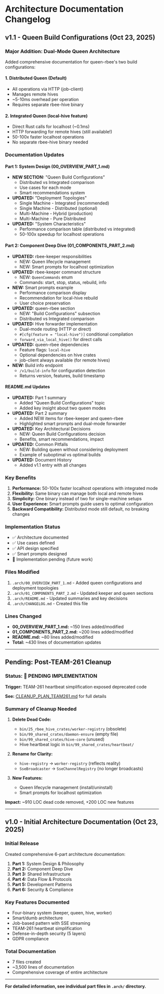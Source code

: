 # Architecture Documentation Changelog

## v1.1 - Queen Build Configurations (Oct 23, 2025)

### Major Addition: Dual-Mode Queen Architecture

Added comprehensive documentation for queen-rbee's two build configurations:

#### 1. Distributed Queen (Default)
- All operations via HTTP (job-client)
- Manages remote hives
- ~5-10ms overhead per operation
- Requires separate rbee-hive binary

#### 2. Integrated Queen (local-hive feature)
- Direct Rust calls for localhost (~0.1ms)
- HTTP forwarding for remote hives (still available!)
- 50-100x faster localhost operations
- No separate rbee-hive binary needed

### Documentation Updates

#### Part 1: System Design (00_OVERVIEW_PART_1.md)
- **NEW SECTION:** "Queen Build Configurations"
  - Distributed vs Integrated comparison
  - Use cases for each mode
  - Smart recommendations system
- **UPDATED:** "Deployment Topologies"
  - Single Machine - Integrated (recommended)
  - Single Machine - Distributed (optional)
  - Multi-Machine - Hybrid (production)
  - Multi-Machine - Pure Distributed
- **UPDATED:** "System Characteristics"
  - Performance comparison table (distributed vs integrated)
  - 50-100x speedup for localhost operations

#### Part 2: Component Deep Dive (01_COMPONENTS_PART_2.md)
- **UPDATED:** rbee-keeper responsibilities
  - NEW: Queen lifecycle management
  - NEW: Smart prompts for localhost optimization
- **UPDATED:** rbee-keeper command structure
  - NEW: `QueenCommands` enum
  - Commands: start, stop, status, rebuild, info
- **NEW:** Smart prompts example
  - Performance comparison display
  - Recommendation for local-hive rebuild
  - User choice preservation
- **UPDATED:** queen-rbee section
  - NEW: "Build Configurations" subsection
  - Distributed vs Integrated comparison
- **UPDATED:** Hive forwarder implementation
  - Dual-mode routing (HTTP or direct)
  - `#[cfg(feature = "local-hive")]` conditional compilation
  - `forward_via_local_hive()` for direct calls
- **UPDATED:** queen-rbee dependencies
  - Feature flags: `local-hive`
  - Optional dependencies on hive crates
  - job-client always available (for remote hives)
- **NEW:** Build info endpoint
  - `/v1/build-info` for configuration detection
  - Returns version, features, build timestamp

#### README.md Updates
- **UPDATED:** Part 1 summary
  - Added "Queen Build Configurations" topic
  - Added key insight about two queen modes
- **UPDATED:** Part 2 summary
  - Added NEW items for rbee-keeper and queen-rbee
  - Highlighted smart prompts and dual-mode forwarder
- **UPDATED:** Key Architectural Decisions
  - NEW: Queen Build Configurations decision
  - Benefits, smart recommendations, impact
- **UPDATED:** Common Pitfalls
  - NEW: Building queen without considering deployment
  - Example of suboptimal vs optimal builds
- **UPDATED:** Document History
  - Added v1.1 entry with all changes

### Key Benefits

1. **Performance:** 50-100x faster localhost operations with integrated mode
2. **Flexibility:** Same binary can manage both local and remote hives
3. **Simplicity:** One binary instead of two for single-machine setups
4. **User Experience:** Smart prompts guide users to optimal configuration
5. **Backward Compatibility:** Distributed mode still default, no breaking changes

### Implementation Status

- ✅ Architecture documented
- ✅ Use cases defined
- ✅ API design specified
- ✅ Smart prompts designed
- 🚧 Implementation pending (future work)

### Files Modified

1. `.arch/00_OVERVIEW_PART_1.md` - Added queen configurations and deployment topologies
2. `.arch/01_COMPONENTS_PART_2.md` - Updated keeper and queen sections
3. `.arch/README.md` - Updated summaries and key decisions
4. `.arch/CHANGELOG.md` - Created this file

### Lines Changed

- **00_OVERVIEW_PART_1.md:** ~150 lines added/modified
- **01_COMPONENTS_PART_2.md:** ~200 lines added/modified
- **README.md:** ~80 lines added/modified
- **Total:** ~430 lines of documentation updates

---

## Pending: Post-TEAM-261 Cleanup

### Status: 🚧 PENDING IMPLEMENTATION

**Trigger:** TEAM-261 heartbeat simplification exposed deprecated code

**See:** [CLEANUP_PLAN_TEAM261.md](CLEANUP_PLAN_TEAM261.md) for full details

### Summary of Cleanup Needed

1. **Delete Dead Code:**
   - `bin/25_rbee_hive_crates/worker-registry` (obsolete)
   - `bin/99_shared_crates/daemon-ensure` (empty file)
   - `bin/99_shared_crates/hive-core` (unused)
   - Hive heartbeat logic in `bin/99_shared_crates/heartbeat/`

2. **Rename for Clarity:**
   - `hive-registry` → `worker-registry` (reflects reality)
   - `SseBroadcaster` → `SseChannelRegistry` (no longer broadcasts)

3. **New Features:**
   - Queen lifecycle management (install/uninstall)
   - Smart prompts for localhost optimization

**Impact:** ~910 LOC dead code removed, +200 LOC new features

---

## v1.0 - Initial Architecture Documentation (Oct 23, 2025)

### Initial Release

Created comprehensive 6-part architecture documentation:

1. **Part 1:** System Design & Philosophy
2. **Part 2:** Component Deep Dive
3. **Part 3:** Shared Infrastructure
4. **Part 4:** Data Flow & Protocols
5. **Part 5:** Development Patterns
6. **Part 6:** Security & Compliance

### Key Features Documented

- Four-binary system (keeper, queen, hive, worker)
- Smart/dumb architecture
- Job-based pattern with SSE streaming
- TEAM-261 heartbeat simplification
- Defense-in-depth security (5 layers)
- GDPR compliance

### Total Documentation

- 7 files created
- ~3,500 lines of documentation
- Comprehensive coverage of entire architecture

---

**For detailed information, see individual part files in `.arch/` directory.**
